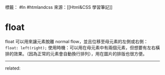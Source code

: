 標籤： #ln #htmlandcss 
來源：[[Html&CSS 學習筆記]]

# float 
float 可以用來讓元素脫離 normal flow，並且位移至母元素的左側或右側：
`float: left(right);`
使用時機：可以用在母元素中有兩個元素，但想要有左右橫排的效果。（因為正常的元素會自動換行排列），用在圖片的排版也很方便。

---

related: